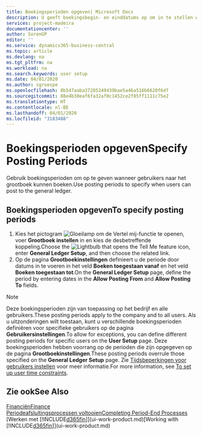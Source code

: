 ```yaml
---
title: Boekingsperioden opgeven| Microsoft Docs
description: U geeft boekingsbegin- en einddatums op om in te stellen wanneer gebruikers naar het grootboek kunnen boeken.
services: project-madeira
documentationcenter: ''
author: SorenGP
editor: ''
ms.service: dynamics365-business-central
ms.topic: article
ms.devlang: na
ms.tgt_pltfrm: na
ms.workload: na
ms.search.keywords: user setup
ms.date: 04/01/2020
ms.author: sgroespe
ms.openlocfilehash: 8b547aaba37285249439bae5a46a516b6620f6df
ms.sourcegitcommit: 88e4b30eaf6fa32af0c1452ce2f85ff1111c75e2
ms.translationtype: HT
ms.contentlocale: nl-BE
ms.lasthandoff: 04/01/2020
ms.locfileid: "3183488"
---
```

# <a name="specify-posting-periods"></a><span data-ttu-id="2b5b1-103">Boekingsperioden opgeven</span><span class="sxs-lookup"><span data-stu-id="2b5b1-103">Specify Posting Periods</span></span>
<span data-ttu-id="2b5b1-104">Gebruik boekingsperioden om op te geven wanneer gebruikers naar het grootboek kunnen boeken.</span><span class="sxs-lookup"><span data-stu-id="2b5b1-104">Use posting periods to specify when users can post to the general ledger.</span></span>  

## <a name="to-specify-posting-periods"></a><span data-ttu-id="2b5b1-105">Boekingsperioden opgeven</span><span class="sxs-lookup"><span data-stu-id="2b5b1-105">To specify posting periods</span></span>
1. <span data-ttu-id="2b5b1-106">Kies het pictogram ![Gloeilamp om de Vertel mij-functie te openen](media/ui-search/search_small.png "Vertel me wat u wilt doen"), voer **Grootboek instellen** in en kies de desbetreffende koppeling.</span><span class="sxs-lookup"><span data-stu-id="2b5b1-106">Choose the ![Lightbulb that opens the Tell Me feature](media/ui-search/search_small.png "Tell me what you want to do") icon, enter **General Ledger Setup**, and then choose the related link.</span></span>  
2. <span data-ttu-id="2b5b1-107">Op de pagina **Grootboekinstellingen** definieert u de periode door datums in te voeren in het veld **Boeken toegestaan vanaf** en het veld **Boeken toegestaan tot**.</span><span class="sxs-lookup"><span data-stu-id="2b5b1-107">On the **General Ledger Setup** page, define the period by entering dates in the **Allow Posting From** and **Allow Posting To** fields.</span></span>  

> [!NOTE]  
>   <span data-ttu-id="2b5b1-108">Deze boekingsperioden zijn van toepassing op het bedrijf en alle gebruikers.</span><span class="sxs-lookup"><span data-stu-id="2b5b1-108">These posting periods apply to the company and to all users.</span></span> <span data-ttu-id="2b5b1-109">Als u uitzonderingen wilt toestaan, kunt u verschillende boekingsperioden definiëren voor specifieke gebruikers op de pagina **Gebruikersinstellingen**.</span><span class="sxs-lookup"><span data-stu-id="2b5b1-109">To allow for exceptions, you can define different posting periods for specific users on the **User Setup** page.</span></span> <span data-ttu-id="2b5b1-110">Deze boekingsperioden hebben voorrang op de perioden die zijn opgegeven op de pagina **Grootboekinstellingen**.</span><span class="sxs-lookup"><span data-stu-id="2b5b1-110">These posting periods overrule those specified on the **General Ledger Setup** page.</span></span> <span data-ttu-id="2b5b1-111">Zie [Tijdsbeperkingen voor gebruikers instellen](ui-define-granular-permissions.md#to-set-up-user-time-constraints) voor meer informatie.</span><span class="sxs-lookup"><span data-stu-id="2b5b1-111">For more information, see [To set up user time constraints](ui-define-granular-permissions.md#to-set-up-user-time-constraints).</span></span>

## <a name="see-also"></a><span data-ttu-id="2b5b1-112">Zie ook</span><span class="sxs-lookup"><span data-stu-id="2b5b1-112">See Also</span></span>
[<span data-ttu-id="2b5b1-113">Financiën</span><span class="sxs-lookup"><span data-stu-id="2b5b1-113">Finance</span></span>](finance.md)  
[<span data-ttu-id="2b5b1-114">Periodeafsluitingsprocessen voltooien</span><span class="sxs-lookup"><span data-stu-id="2b5b1-114">Completing Period-End Processes</span></span>](year-how-complete-period-end-processes.md)  
<span data-ttu-id="2b5b1-115">[Werken met [!INCLUDE[d365fin](includes/d365fin_md.md)]](ui-work-product.md)</span><span class="sxs-lookup"><span data-stu-id="2b5b1-115">[Working with [!INCLUDE[d365fin](includes/d365fin_md.md)]](ui-work-product.md)</span></span>
